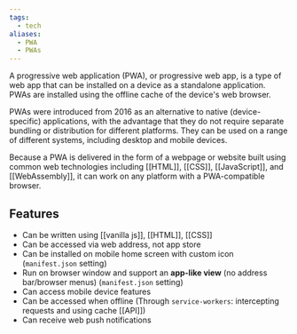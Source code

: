 ```yaml
---
tags:
  - tech
aliases:
  - PWA
  - PWAs
---
```

A progressive web application (PWA), or progressive web app, is a type of web app that can be installed on a device as a standalone application.
PWAs are installed using the offline cache of the device's web browser.

PWAs were introduced from 2016 as an alternative to native (device-specific) applications, with the advantage that they do not require separate bundling or distribution for different platforms.
They can be used on a range of different systems, including desktop and mobile devices.

Because a PWA is delivered in the form of a webpage or website built using common web technologies including [[HTML]], [[CSS]], [[JavaScript]], and [[WebAssembly]], it can work on any platform with a PWA-compatible browser.

## Features

- Can be written using [[vanilla js]], [[HTML]], [[CSS]]
- Can be accessed via web address, not app store
- Can be installed on mobile home screen with custom icon (`manifest.json` setting)
- Run on browser window and support an **app-like view** (no address bar/browser menus) (`manifest.json` setting)
- Can access mobile device features
- Can be accessed when offline (Through `service-workers`: intercepting requests and using cache [[API]])
- Can receive web push notifications